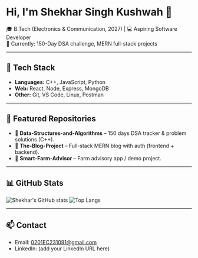 # Hi, I'm Shekhar Singh Kushwah 👋

🎓 B.Tech (Electronics & Communication, 2027) | 💻 Aspiring Software Developer  
🌱 Currently: 150-Day DSA challenge, MERN full-stack projects

---

## 🚀 Tech Stack
- **Languages:** C++, JavaScript, Python  
- **Web:** React, Node, Express, MongoDB  
- **Other:** Git, VS Code, Linux, Postman

---

## 📌 Featured Repositories
- 🔹 **Data-Structures-and-Algorithms** – 150 days DSA tracker & problem solutions (C++).  
- 🔹 **The-Blog-Project** – Full-stack MERN blog with auth (frontend + backend).  
- 🔹 **Smart-Farm-Advisor** – Farm advisory app / demo project.

---

## 📊 GitHub Stats
![Shekhar's GitHub stats](https://github-readme-stats.vercel.app/api?username=CarismaticX&show_icons=true&theme=radical)
![Top Langs](https://github-readme-stats.vercel.app/api/top-langs/?username=CarismaticX&layout=compact&theme=radical)

---

## 📫 Contact
- Email: 0201EC231091@gmail.com  
- LinkedIn: (add your LinkedIn URL here)

